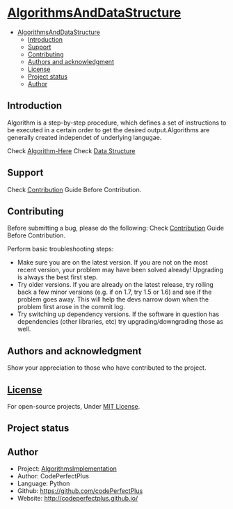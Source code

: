# [AlgorithmsAndDataStructure](/Algorithms/README.md)

- [AlgorithmsAndDataStructure](#algorithmsanddatastructure)
  - [Introduction](#introduction)
  - [Support](#support)
  - [Contributing](#contributing)
  - [Authors and acknowledgment](#authors-and-acknowledgment)
  - [License](#license)
  - [Project status](#project-status)
  - [Author](#author)

## Introduction

Algorithm is a step-by-step procedure, which defines a set of instructions to be executed in a certain order to get the desired output.Algorithms are generally created independet of underlying langugae.

Check [Algorithm-Here](/Algorithms/README.md)
Check [Data Structure](/DataStructure/README.md)

## Support

Check [Contribution](/CONTRIBUTING.md) Guide Before Contribution.

## Contributing

Before submitting a bug, please do the following:
Check [Contribution](/CONTRIBUTING.md) Guide Before Contribution.

Perform basic troubleshooting steps:

- Make sure you are on the latest version. If you are not on the most recent version, your problem may have been solved already! Upgrading is always the best first step.
- Try older versions. If you are already on the latest release, try rolling back a few minor versions (e.g. if on 1.7, try 1.5 or 1.6) and see if the problem goes away. This will help the devs narrow down when the problem first arose in the commit log.
- Try switching up dependency versions. If the software in question has dependencies (other libraries, etc) try upgrading/downgrading those as well.

## Authors and acknowledgment

Show your appreciation to those who have contributed to the project.

## [License](/LICENSE)

For open-source projects, Under [MIT License](/LICENSE).

## Project status

## Author

- Project: [AlgorithmsImplementation](https://github.com/codePerfectPlus)
- Author: CodePerfectPlus
- Language: Python
- Github: <https://github.com/codePerfectPlus>
- Website: <http://codeperfectplus.github.io/>
